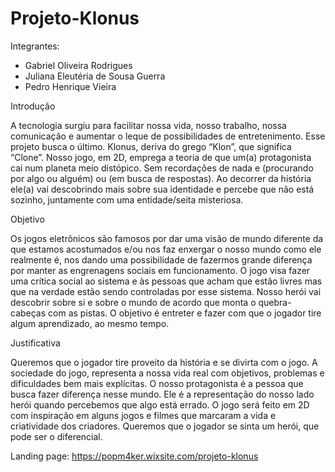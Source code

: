 # Projeto-Klonus

Integrantes:
- Gabriel Oliveira Rodrigues
- Juliana Eleutéria de Sousa Guerra
- Pedro Henrique Vieira


Introdução

A tecnologia surgiu para facilitar nossa vida, nosso trabalho, nossa comunicação e
aumentar o leque de possibilidades de entretenimento. Esse projeto busca o último.
Klonus, deriva do grego “Klon”, que significa “Clone”. Nosso jogo, em 2D, emprega a
teoria de que um(a) protagonista cai num planeta meio distópico. Sem recordações de nada
e (procurando por algo ou alguém) ou (em busca de respostas). Ao decorrer da história
ele(a) vai descobrindo mais sobre sua identidade e percebe que não está sozinho,
juntamente com uma entidade/seita misteriosa.


Objetivo

Os jogos eletrônicos são famosos por dar uma visão de mundo diferente da que
estamos acostumados e/ou nos faz enxergar o nosso mundo como ele realmente é, nos
dando uma possibilidade de fazermos grande diferença por manter as engrenagens sociais
em funcionamento.
O jogo visa fazer uma crítica social ao sistema e às pessoas que acham que estão
livres mas que na verdade estão sendo controladas por esse sistema.
Nosso herói vai descobrir sobre si e sobre o mundo de acordo que monta o
quebra-cabeças com as pistas.
O objetivo é entreter e fazer com que o jogador tire algum aprendizado, ao mesmo
tempo.


Justificativa

Queremos que o jogador tire proveito da história e se divirta com o jogo.
A sociedade do jogo, representa a nossa vida real com objetivos, problemas e
dificuldades bem mais explícitas. O nosso protagonista é a pessoa que busca fazer
diferença nesse mundo. Ele é a representação do nosso lado herói quando percebemos
que algo está errado.
O jogo será feito em 2D com inspiração em alguns jogos e filmes que marcaram a
vida e criatividade dos criadores.
Queremos que o jogador se sinta um herói, que pode ser o diferencial.


Landing page: https://popm4ker.wixsite.com/projeto-klonus
